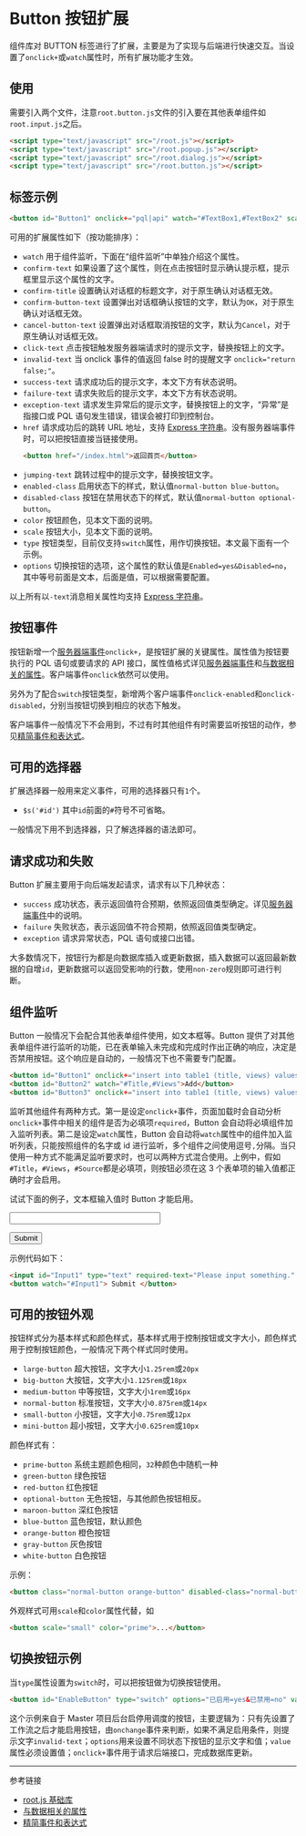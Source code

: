 # Button 按钮扩展

组件库对 BUTTON 标签进行了扩展，主要是为了实现与后端进行快速交互。当设置了`onclick+`或`watch`属性时，所有扩展功能才生效。

## 使用

需要引入两个文件，注意`root.button.js`文件的引入要在其他表单组件如`root.input.js`之后。

```html
<script type="text/javascript" src="/root.js"></script>
<script type="text/javascript" src="/root.popup.js"></script>
<script type="text/javascript" src="/root.dialog.js"></script>
<script type="text/javascript" src="/root.button.js"></script>
```

<script type="text/javascript" src="@/root.input.js"></script>
<script type="text/javascript" src="@/root.button.js"></script>

## 标签示例

```html
<button id="Button1" onclick+="pql|api" watch="#TextBox1,#TextBox2" scale="normal" color="blue" confirm-text="" click-text="" success-text="" failure-text="" exception-text="" jumping-text="" jump-to="url" enabled-class="" disabled-class="">按钮</button>
```

可用的扩展属性如下（按功能排序）：

* `watch` 用于组件监听，下面在“组件监听”中单独介绍这个属性。
* `confirm-text` 如果设置了这个属性，则在点击按钮时显示确认提示框，提示框里显示这个属性的文字。
* `confirm-title` 设置确认对话框的标题文字，对于原生确认对话框无效。
* `confirm-button-text` 设置弹出对话框确认按钮的文字，默认为`OK`，对于原生确认对话框无效。
* `cancel-button-text` 设置弹出对话框取消按钮的文字，默认为`Cancel`，对于原生确认对话框无效。
* `click-text` 点击按钮触发服务器端请求时的提示文字，替换按钮上的文字。
* `invalid-text` 当 onclick 事件的值返回 false 时的提醒文字 `onclick="return false;"`。
* `success-text` 请求成功后的提示文字，本文下方有状态说明。
* `failure-text` 请求失败后的提示文字，本文下方有状态说明。
* `exception-text` 请求发生异常后的提示文字，替换按钮上的文字，“异常”是指接口或 PQL 语句发生错误，错误会被打印到控制台。
* `href` 请求成功后的跳转 URL 地址，支持 [Express 字符串](/root.js/express.md)。没有服务器端事件时，可以把按钮直接当链接使用。
    ```html
    <button href="/index.html">返回首页</button>
    ```
* `jumping-text` 跳转过程中的提示文字，替换按钮文字。
* `enabled-class` 启用状态下的样式，默认值`normal-button blue-button`。
* `disabled-class` 按钮在禁用状态下的样式，默认值`normal-button optional-button`。
* `color` 按钮颜色，见本文下面的说明。
* `scale` 按钮大小，见本文下面的说明。
* `type` 按钮类型，目前仅支持`switch`属性，用作切换按钮。本文最下面有一个示例。
* `options` 切换按钮的选项，这个属性的默认值是`Enabled=yes&Disabled=no`，其中等号前面是文本，后面是值，可以根据需要配置。

以上所有以`-text`消息相关属性均支持 [Express 字符串](/root.js/express.md)。

## 按钮事件

按钮新增一个[服务器端事件](/root.js/server.md)`onclick+`，是按钮扩展的关键属性。属性值为按钮要执行的 PQL 语句或要请求的 API 接口，属性值格式详见[服务器端事件](/root.js/server.md)和[与数据相关的属性](/root.js/data.md)。客户端事件`onclick`依然可以使用。

另外为了配合`switch`按钮类型，新增两个客户端事件`onclick-enabled`和`onclick-disabled`，分别当按钮切换到相应的状态下触发。

客户端事件一般情况下不会用到，不过有时其他组件有时需要监听按钮的动作，参见[精简事件和表达式](/root.js/event.md)。

## 可用的选择器

扩展选择器一般用来定义事件，可用的选择器只有`1`个。

* `$s('#id')` 其中`id`前面的`#`符号不可省略。

一般情况下用不到选择器，只了解选择器的语法即可。

## 请求成功和失败

Button 扩展主要用于向后端发起请求，请求有以下几种状态：

* `success` 成功状态，表示返回值符合预期，依照返回值类型确定。详见[服务器端事件](/root.js/server.md)中的说明。
* `failure` 失败状态，表示返回值不符合预期，依照返回值类型确定。    
* `exception` 请求异常状态，PQL 语句或接口出错。

大多数情况下，按钮行为都是向数据库插入或更新数据，插入数据可以返回最新数据的自增`id`，更新数据可以返回受影响的行数，使用`non-zero`规则即可进行判断。

## 组件监听

Button 一般情况下会配合其他表单组件使用，如文本框等。Button 提供了对其他表单组件进行监听的功能，已在表单输入未完成和完成时作出正确的响应，决定是否禁用按钮。这个响应是自动的，一般情况下也不需要专门配置。

```html
<button id="Button1" onclick+="insert into table1 (title, views) values ('$(#Title)', $(#Views))">Add</button>
<button id="Button2" watch="#Title,#Views">Add</button>
<button id="Button3" onclick+="insert into table1 (title, views) values ('$(#Title)', $(#Views))" watch="#Source">Add</button>
```

监听其他组件有两种方式。第一是设定`onclick+`事件，页面加载时会自动分析`onclick+`事件中相关的组件是否为必填项`required`，Button 会自动将必填组件加入监听列表。第二是设定`watch`属性，Button 会自动将`watch`属性中的组件加入监听列表，只能按照组件的名字或 id 进行监听，多个组件之间使用逗号`,`分隔。当只使用一种方式不能满足监听要求时，也可以两种方式混合使用。上例中，假如`#Title`，`#Views`，`#Source`都是必填项，则按钮必须在这 3 个表单项的输入值都正确时才会启用。

试试下面的例子，文本框输入值时 Button 才能启用。

<input id="Input1" type="text" required-text="Please input something." invalid-text="Please input 3 characters at least." minlength="3" size="30" />

<button watch="#Input1"> Submit </button>

示例代码如下：

```html
<input id="Input1" type="text" required-text="Please input something." invalid-text="Please input 3 characters at least." minlength="3" size="30" />
<button watch="#Input1"> Submit </button>
```

## 可用的按钮外观

按钮样式分为基本样式和颜色样式，基本样式用于控制按钮或文字大小，颜色样式用于控制按钮颜色，一般情况下两个样式同时使用。

* `large-button` 超大按钮，文字大小`1.25rem`或`20px`
* `big-button` 大按钮，文字大小`1.125rem`或`18px`
* `medium-button` 中等按钮，文字大小`1rem`或`16px`
* `normal-button` 标准按钮，文字大小`0.875rem`或`14px`
* `small-button` 小按钮，文字大小`0.75rem`或`12px`
* `mini-button` 超小按钮，文字大小`0.625rem`或`10px`

颜色样式有：

* `prime-button` 系统主题颜色相同，`32`种颜色中随机一种
* `green-button` 绿色按钮
* `red-button` 红色按钮
* `optional-button` 无色按钮，与其他颜色按钮相反。
* `maroon-button` 深红色按钮
* `blue-button` 蓝色按钮，默认颜色
* `orange-button` 橙色按钮
* `gray-button` 灰色按钮
* `white-button` 白色按钮

示例：

```html
<button class="normal-button orange-button" disabled-class="normal-button gray-button">...</button>
```

外观样式可用`scale`和`color`属性代替，如

```html
<button scale="small" color="prime">...</button>
```

## 切换按钮示例

当`type`属性设置为`switch`时，可以把按钮做为切换按钮使用。

```html
<button id="EnableButton" type="switch" options="已启用=yes&已禁用=no" value="<%= $job.enabled %>" onclick="return <%=$job.dags%> > 0;" invalid-text="至少先设置一个工作流命令才能启用调用。" onclick+="put:/api/job/switch?id=&(jobId)&enabled={value}" />
```

这个示例来自于 Master 项目后台启停用调度的按钮，主要逻辑为：只有先设置了工作流之后才能启用按钮，由`onchange`事件来判断，如果不满足启用条件，则提示文字`invalid-text`；`options`用来设置不同状态下按钮的显示文字和值；`value`属性必须设置值；`onclick+`事件用于请求后端接口，完成数据库更新。

---
参考链接

* [root.js 基础库](/root.js/root.md)
* [与数据相关的属性](/root.js/data.md)
* [精简事件和表达式](/root.js/event.md)
